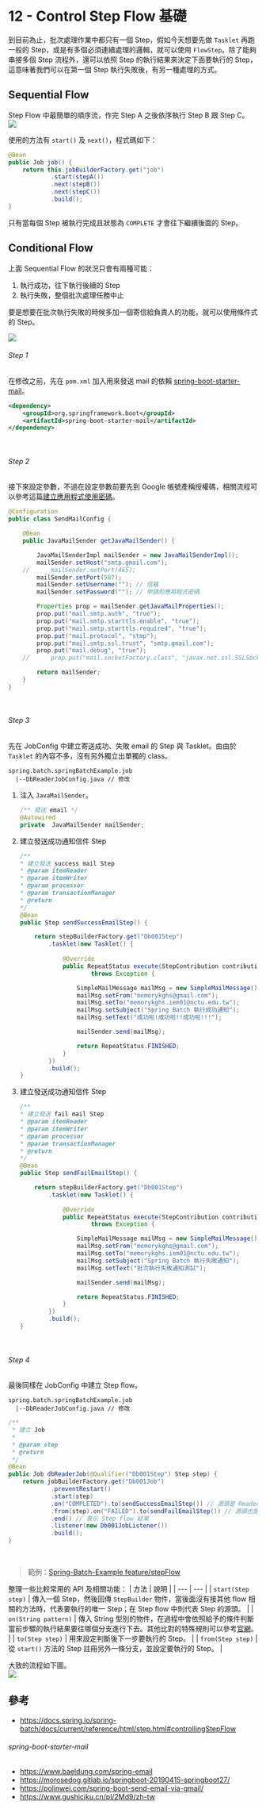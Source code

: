 # 12 - Control Step Flow 基礎
到目前為止，批次處理作業中都只有一個 Step，假如今天想要先做 `Tasklet` 再跑一般的 Step，或是有多個必須連續處理的邏輯，就可以使用 `FlowStep`。除了能夠串接多個 Step 流程外，還可以依照 Step 的執行結果來決定下面要執行的 Step，這意味著我們可以在第一個 Step 執行失敗後，有另一種處理的方式。

## Sequential Flow
Step Flow 中最簡單的順序流，作完 Step A 之後依序執行 Step B 跟 Step C。<br/>
![](/images/12-1.png)

使用的方法有 `start()` 及 `next()`，程式碼如下：

```java
@Bean
public Job job() {
    return this.jobBuilderFactory.get("job")
            .start(stepA())
            .next(stepB())
            .next(stepC())
            .build();
}
```
只有當每個 Step 被執行完成且狀態為 `COMPLETE` 才會往下繼續後面的 Step。

## Conditional Flow
上面 Sequential Flow 的狀況只會有兩種可能：
1. 執行成功，往下執行後續的 Step
2. 執行失敗，整個批次處理任務中止

要是想要在批次執行失敗的時候多加一個寄信給負責人的功能，就可以使用條件式的 Step。<br/>

![](/images/12-2.png)

###### Step 1
在修改之前，先在 `pom.xml` 加入用來發送 mail 的依賴 [spring-boot-starter-mail](https://mvnrepository.com/artifact/org.springframework.boot/spring-boot-starter-mail/2.5.6)。
```xml
<dependency>
    <groupId>org.springframework.boot</groupId>
    <artifactId>spring-boot-starter-mail</artifactId>
</dependency>
```
<br/>

###### Step 2
接下來設定參數，不過在設定參數前要先到 Google 帳號產稱授權碼，相關流程可以參考這篇[建立應用程式使用密碼](https://polinwei.com/spring-boot-send-email-via-gmail/#google_vignette)。

```java
@Configuration
public class SendMailConfig {

    @Bean
    public JavaMailSender getJavaMailSender() {

        JavaMailSenderImpl mailSender = new JavaMailSenderImpl();
        mailSender.setHost("smtp.gmail.com");
    //		mailSender.setPort(465);
        mailSender.setPort(587);
        mailSender.setUsername(""); // 信箱
        mailSender.setPassword(""); // 申請的應用程式密碼

        Properties prop = mailSender.getJavaMailProperties();
        prop.put("mail.smtp.auth", "true");
        prop.put("mail.smtp.starttls.enable", "true");
        prop.put("mail.smtp.starttls.required", "true");
        prop.put("mail.protocol", "stmp");
        prop.put("mail.smtp.ssl.trust", "smtp.gmail.com");
        prop.put("mail.debug", "true");
    //		prop.put("mail.socketFactory.class", "javax.net.ssl.SSLSocketFactory");

        return mailSender;
    }
}
```
<br/>

###### Step 3
先在 JobConfig 中建立寄送成功、失敗 email 的 Step 與 Tasklet。由由於 `Tasklet` 的內容不多，沒有另外獨立出單獨的 class。

```
spring.batch.springBatchExample.job
  |--DbReaderJobConfig.java // 修改
```

1. 注入 `JavaMailSender`。
    ```java
    /** 發送 email */
    @Autowired
    private  JavaMailSender mailSender;
    ```

2. 建立發送成功通知信件 Step
    ```java
    /**
    * 建立發送 success mail Step
    * @param itemReader
    * @param itemWriter
    * @param processor
    * @param transactionManager
    * @return
    */
    @Bean
    public Step sendSuccessEmailStep() {

        return stepBuilderFactory.get("Db001Step")
            .tasklet(new Tasklet() {
                
                @Override
                public RepeatStatus execute(StepContribution contribution, ChunkContext chunkContext)
                        throws Exception {

                    SimpleMailMessage mailMsg = new SimpleMailMessage();
                    mailMsg.setFrom("memorykghs@gmail.com");
                    mailMsg.setTo("memorykghs.iem01@nctu.edu.tw");
                    mailMsg.setSubject("Spring Batch 執行成功通知");
                    mailMsg.setText("成功啦!成功啦!!成功啦!!!");

                    mailSender.send(mailMsg);

                    return RepeatStatus.FINISHED;
                }
            })
            .build();
    }
    ```

3. 建立發送成功通知信件 Step
    ```java	
    /**
    * 建立發送 fail mail Step
    * @param itemReader
    * @param itemWriter
    * @param processor
    * @param transactionManager
    * @return
    */
    @Bean
    public Step sendFailEmailStep() {

        return stepBuilderFactory.get("Db001Step")
            .tasklet(new Tasklet() {
                
                @Override
                public RepeatStatus execute(StepContribution contribution, ChunkContext chunkContext)
                        throws Exception {

                    SimpleMailMessage mailMsg = new SimpleMailMessage();
                    mailMsg.setFrom("memorykghs@gmail.com");
                    mailMsg.setTo("memorykghs.iem01@nctu.edu.tw");
                    mailMsg.setSubject("Spring Batch 執行失敗通知");
                    mailMsg.setText("批次執行失敗通知測試");

                    mailSender.send(mailMsg);

                    return RepeatStatus.FINISHED;
                }
            })
            .build();
    }
    ```
<br/>

###### Step 4
最後同樣在 JobConfig 中建立 Step flow。

```
spring.batch.springBatchExample.job
  |--DbReaderJobConfig.java // 修改
```

```java
/**
 * 建立 Job
 * 
 * @param step
 * @return
 */
@Bean
public Job dbReaderJob(@Qualifier("Db001Step") Step step) {
    return jobBuilderFactory.get("Db001Job")
            .preventRestart()
            .start(step)
            .on("COMPLETED").to(sendSuccessEmailStep()) // 源頭是 Reader Step，成功發送信件
            .from(step).on("FAILED").to(sendFailEmailStep()) // 源頭也是 Reader Step，失敗也發送信件
            .end() // 表示 Step flow 結束
            .listener(new Db001JobListener())
            .build();
}
```
<br/>


> 範例：[Spring-Batch-Example feature/stepFlow](https://github.com/memorykghs/Spring-Batch-Example/tree/feature/stepFlow)

整理一些比較常用的 API 及相關功能：
| 方法 | 說明 | 
| --- | --- |
| `start(Step step)` | 傳入一個 Step，然後回傳 `StepBuilder` 物件，當後面沒有接其他 flow 相關的方法時，代表要執行的唯一 Step；在 Step flow 中則代表 Step 的源頭。 | 
| `on(String pattern)` | 傳入 String 型別的物件，在過程中會依照給予的條件判斷當前步驟的執行結果要往哪個分支進行下去。其他比對的特殊規則可以參考[官網](https://docs.spring.io/spring-batch/docs/current/reference/html/step.html#conditionalFlow)。 | 
| `to(Step step)` | 用來設定判斷後下一步要執行的 Step。 |
| `from(Step step)` | 從 `start()` 方法的 Step 註冊另外一條分支，並設定要執行的 Step。 |

大致的流程如下圖。<br/>
![](/images/12-3.png)

## 參考
* https://docs.spring.io/spring-batch/docs/current/reference/html/step.html#controllingStepFlow

###### spring-boot-starter-mail
* https://www.baeldung.com/spring-email
* https://morosedog.gitlab.io/springboot-20190415-springboot27/
* https://polinwei.com/spring-boot-send-email-via-gmail/
* https://www.gushiciku.cn/pl/2Md9/zh-tw
